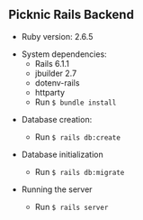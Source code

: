 ## Picknic Rails Backend

* Ruby version: 2.6.5

- System dependencies: 
  - Rails 6.1.1
  - jbuilder 2.7
  - dotenv-rails
  - httparty
  - Run `$ bundle install`

* Database creation:
  - Run `$ rails db:create`

* Database initialization
  - Run `$ rails db:migrate`

* Running the server
  - Run `$ rails server`
